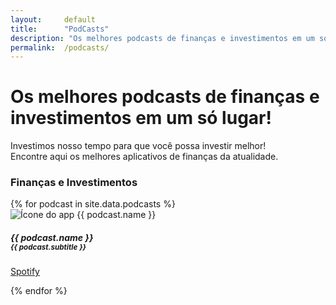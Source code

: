 ```yaml
---
layout:     default
title:      "PodCasts"
description: "Os melhores podcasts de finanças e investimentos em um só lugar!"
permalink:  /podcasts/
---
```


<div class="profileiner my-5">
  <div class="text-center mx-lg-auto mb-9">
    <h1 class="display-5 mb-4">Os melhores podcasts de finanças e investimentos em um só lugar!</h1>
    <p class="lead">Investimos nosso tempo para que você possa investir melhor! <br>Encontre aqui os melhores aplicativos de finanças da atualidade.</p>
  </div>
</div>

<h3 class="display-6 mt-5 mb-4">Finanças e Investimentos</h3>
<div class="row row-cols-1 row-cols-lg-5 row-cols-md-3 g-3">
  {% for podcast in site.data.podcasts %}
  <div class="col d-flex">
    <div class="card card-body mb-2">
      <img class="rounded mb-3 foto shadow-sm" src="{{site.baseurl}}/assets/imgs/podcasts/{{ podcast.img }}.jpg" alt="Ícone do app {{ podcast.name }}">
      <h5 class="card-title mb-4">{{ podcast.name }}<br><small class="text-muted">{{ podcast.subtitle }}</small></h5>
      <p class="card-text">
        <a class="btn btn-primary stretched-link" href="{{ podcast.spotify }}" target="_blank" role="button">
          <i class="fa-brands fa-spotify"></i> Spotify
        </a>
      </p>
    </div>
  </div>
  {% endfor %}
</div>